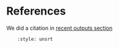 # References

We did a citation in [recent outputs section](../projects/recent-outputs.md)

```{bibliography}
    :style: unsrt
```